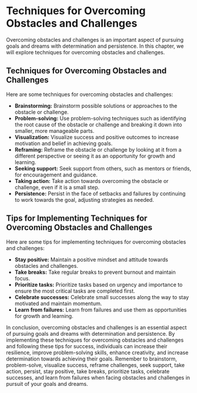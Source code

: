 Techniques for Overcoming Obstacles and Challenges
==================================================================================================

Overcoming obstacles and challenges is an important aspect of pursuing goals and dreams with determination and persistence. In this chapter, we will explore techniques for overcoming obstacles and challenges.

Techniques for Overcoming Obstacles and Challenges
--------------------------------------------------

Here are some techniques for overcoming obstacles and challenges:

* **Brainstorming:** Brainstorm possible solutions or approaches to the obstacle or challenge.
* **Problem-solving:** Use problem-solving techniques such as identifying the root cause of the obstacle or challenge and breaking it down into smaller, more manageable parts.
* **Visualization:** Visualize success and positive outcomes to increase motivation and belief in achieving goals.
* **Reframing:** Reframe the obstacle or challenge by looking at it from a different perspective or seeing it as an opportunity for growth and learning.
* **Seeking support:** Seek support from others, such as mentors or friends, for encouragement and guidance.
* **Taking action:** Take action towards overcoming the obstacle or challenge, even if it is a small step.
* **Persistence:** Persist in the face of setbacks and failures by continuing to work towards the goal, adjusting strategies as needed.

Tips for Implementing Techniques for Overcoming Obstacles and Challenges
------------------------------------------------------------------------

Here are some tips for implementing techniques for overcoming obstacles and challenges:

* **Stay positive:** Maintain a positive mindset and attitude towards obstacles and challenges.
* **Take breaks:** Take regular breaks to prevent burnout and maintain focus.
* **Prioritize tasks:** Prioritize tasks based on urgency and importance to ensure the most critical tasks are completed first.
* **Celebrate successes:** Celebrate small successes along the way to stay motivated and maintain momentum.
* **Learn from failures:** Learn from failures and use them as opportunities for growth and learning.

In conclusion, overcoming obstacles and challenges is an essential aspect of pursuing goals and dreams with determination and persistence. By implementing these techniques for overcoming obstacles and challenges and following these tips for success, individuals can increase their resilience, improve problem-solving skills, enhance creativity, and increase determination towards achieving their goals. Remember to brainstorm, problem-solve, visualize success, reframe challenges, seek support, take action, persist, stay positive, take breaks, prioritize tasks, celebrate successes, and learn from failures when facing obstacles and challenges in pursuit of your goals and dreams.

